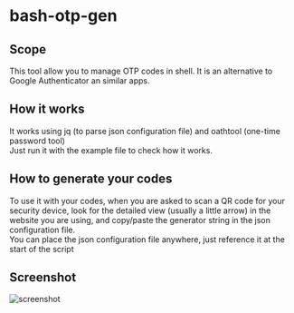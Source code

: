 # bash-otp-gen
## Scope
This tool allow you to manage OTP codes in shell. It is an alternative to Google Authenticator an similar apps.  
## How it works
It works using jq (to parse json configuration file) and oathtool (one-time password tool)  
Just run it with the example file to check how it works.
## How to generate your codes
To use it with your codes, when you are asked to scan a QR code for your security device, look for the detailed view (usually a little arrow) in the website you are using, and copy/paste the generator string in the json configuration file.  
You can place the json configuration file anywhere, just reference it at the start of the script
## Screenshot
![screenshot](https://user-images.githubusercontent.com/20320073/34462629-59664ed6-ee48-11e7-8ece-43d8dbf1ccbc.png)
